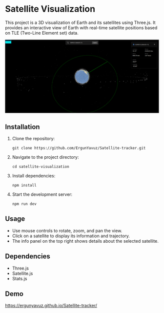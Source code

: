 
# Satellite Visualization

This project is a 3D visualization of Earth and its satellites using Three.js. It provides an interactive view of Earth with real-time satellite positions based on TLE (Two-Line Element set) data.

![Image](image.png)

## Installation

1. Clone the repository:
   ```
   git clone https://github.com/ErgunYavuz/Satellite-tracker.git
   ```

2. Navigate to the project directory:
   ```
   cd satellite-visualization
   ```

3. Install dependencies:
   ```
   npm install
   ```

4. Start the development server:
   ```
   npm run dev
   ```

## Usage

- Use mouse controls to rotate, zoom, and pan the view.
- Click on a satellite to display its information and trajectory.
- The info panel on the top right shows details about the selected satellite.

## Dependencies

- Three.js
- Satellite.js
- Stats.js

## Demo
https://ergunyavuz.github.io/Satellite-tracker/

